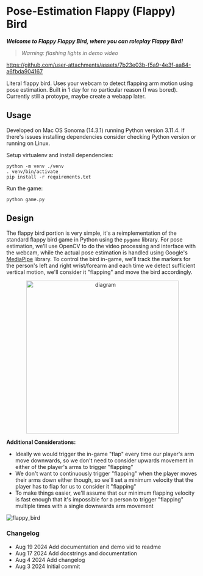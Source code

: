 # Pose-Estimation Flappy (Flappy) Bird 

***Welcome to Flappy Flappy Bird, where you can roleplay Flappy Bird!***

>*Warning: flashing lights in demo video*

https://github.com/user-attachments/assets/7b23e03b-f5a9-4e3f-aa84-a6fbda904167

Literal flappy bird. Uses your webcam to detect flapping arm motion using pose estimation. Built in 1 day for no particular reason (I was bored). Currently still a protoype, maybe create a webapp later.

## Usage
Developed on Mac OS Sonoma (14.3.1) running Python version 3.11.4. If there's issues installing dependencies consider checking Python version or running on Linux.

Setup virtualenv and install dependencies:
```
python -m venv ./venv
. venv/bin/activate
pip install -r requirements.txt
```
Run the game:
```
python game.py
```

## Design

The flappy bird portion is very simple, it's a reimplementation of the standard flappy bird game in Python using the `pygame` library. For pose estimation, we'll use OpenCV to do the video processing and interface with the webcam, while the actual pose estimation is handled using Google's [MediaPipe](https://ai.google.dev/edge/mediapipe/solutions/guide) library. To control the bird in-game, we'll track the markers for the person's left and right wrist/forearm and each time we detect sufficient vertical motion, we'll consider it "flapping" and move the bird accordingly. 

<p align="center">
  <img width="400" alt="diagram" src="https://github.com/user-attachments/assets/a427498e-bbc5-41ca-b5a4-04d24c3da2ad">
</p>

**Additional Considerations:**

- Ideally we would trigger the in-game "flap" every time our player's arm move downwards, so we don't need to consider upwards movement in either of the player's arms to trigger "flapping"
- We don't want to continuously trigger "flapping" when the player moves their arms down either though, so we'll set a minimum velocity that the player has to flap for us to consider it "flapping"
- To make things easier, we'll assume that our minimum flapping velocity is fast enough that it's impossible for a person to trigger "flapping" multiple times with a single downwards arm movement

![flappy_bird](https://github.com/user-attachments/assets/fbf43740-b781-47e5-8577-3b28a40f5992)

### Changelog
- Aug 19 2024 Add documentation and demo vid to readme
- Aug 17 2024 Add docstrings and documentation
- Aug 4 2024 Add changelog
- Aug 3 2024 Initial commit


